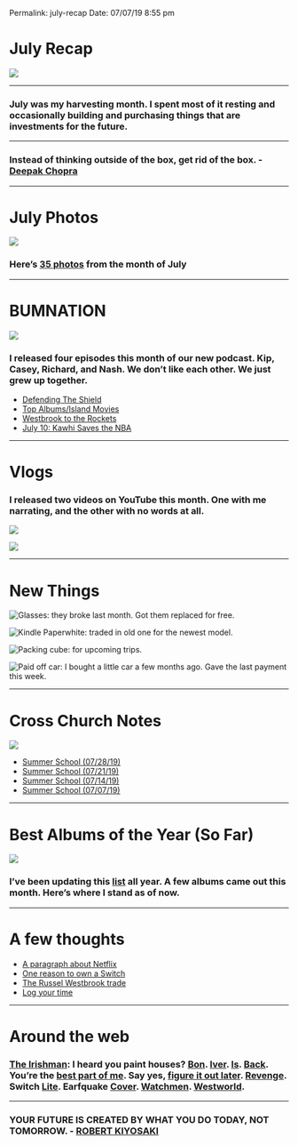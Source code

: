 
Permalink: july-recap
Date: 07/07/19 8:55 pm

# July Recap

![][image-1]

---- 

### July was my harvesting month. I spent most of it resting and occasionally building and purchasing things that are investments for the future.

---- 

### Instead of thinking outside of the box, get rid of the box. - [Deepak Chopra][1]

---- 

# July Photos

[![][image-2]][2]

### Here’s [35 photos][3] from the month of July

---- 

# BUMNATION

![][image-3]

### I released four episodes this month of our new podcast. Kip, Casey, Richard, and Nash. We don’t like each other. We just grew up together.

- [Defending The Shield][4]
- [Top Albums/Island Movies][5]
- [Westbrook to the Rockets][6]
- [July 10: Kawhi Saves the NBA][7]

---- 

# Vlogs

### I released two videos on YouTube this month. One with me narrating, and the other with no words at all.

[![][image-4]][8]

[![][image-5]][9]

---- 

# New Things

![Glasses: they broke last month. Got them replaced for free.][image-6]

![Kindle Paperwhite: traded in old one for the newest model.][image-7]

![Packing cube: for upcoming trips.][image-8]

![Paid off car: I bought a little car a few months ago. Gave the last payment this week.][image-9]

---- 

# Cross Church Notes

![][image-10]

- [Summer School (07/28/19)][10]
- [Summer School (07/21/19)][11]
- [Summer School (07/14/19)][12]
- [Summer School (07/07/19)][13]

---- 

# Best Albums of the Year (So Far)

![][image-11]

### I’ve been updating this [list][14] all year. A few albums came out this month. Here’s where I stand as of now.

---- 

# A few thoughts

- [A paragraph about Netflix][15]
- [One reason to own a Switch][16]
- [The Russel Westbrook trade][17]
- [Log your time][18]

---- 

# Around the web

### [The Irishman][19]: I heard you paint houses? [Bon][20]. [Iver][21]. [Is][22]. [Back][23]. You’re the [best part of me][24]. Say yes, [figure it out later][25]. [Revenge][26]. Switch [Lite][27]. Earfquake [Cover][28]. [Watchmen][29]. [Westworld][30].

---- 

### YOUR FUTURE IS CREATED BY WHAT YOU DO TODAY, NOT TOMORROW. - [ROBERT KIYOSAKI][31]

[1]:	https://nashp.com/instead-of-thinking-outside-the-box-get-rid-of-the-box-deepak-chopra
[2]:	https://nashp.com/july
[3]:	https://nashp.com/july
[4]:	https://overcast.fm/+JxQglecfA
[5]:	https://overcast.fm/+JxQhjAk-s
[6]:	https://overcast.fm/+JxQhsWEFk
[7]:	https://overcast.fm/+JxQgNlY-g
[8]:	https://youtu.be/tku_tPeApV4
[9]:	https://youtu.be/eFh_AM38dwI
[10]:	https://nashp.com/cross-church-notes-summer-school-07/28/19
[11]:	https://nashp.com/cross-church-notes-summer-school-07/21/19
[12]:	https://nashp.com/cross-church-notes-summer-school-07/14/19
[13]:	https://nashp.com/cross-church-notes-summer-school-06/07/19
[14]:	https://nashp.com/2019-albums
[15]:	https://nashp.com/netflix-is-losing-beloved-shows-subscribers-and-confidence
[16]:	https://nashp.com/reason-to-own-a-switch-indie-games
[17]:	https://nashp.com/my-thoughts-on-russell-westbrook-being-traded-for-chris-paul
[18]:	https://nashp.com/log-your-time-and-what-youve-been-up-to-every-30-minutes
[19]:	https://nashp.com/the-irishman-official-teaser
[20]:	https://nashp.com/sincerity-is-forever-in-season
[21]:	https://nashp.com/bon-iver-faith-official-lyric-video
[22]:	https://nashp.com/bon-iver-faith-official-lyric-video
[23]:	https://nashp.com/bon-iver-autumn
[24]:	https://nashp.com/ed-sheeran-best-part-of-me-feat-yebba
[25]:	https://nashp.com/say-yes-figure-it-out-later-with-tyler-babin
[26]:	https://nashp.com/dreamville-presents-revenge-documentary
[27]:	https://nashp.com/first-look-at-nintendo-switch-lite-a-new-addition-to-the-nintendo-switch-family
[28]:	https://nashp.com/earfquake-tyler-the-creator-guitar-cover
[29]:	https://nashp.com/watchmen-official-comic-con-trailer-hbo
[30]:	https://nashp.com/official-sdcc-trailer-westworld-season-3-2020-hbo
[31]:	https://nashp.com/your-future-is-created-by-what-you-do-today-not-tomorrow-robert-kiyosaki

[image-1]:	https://i.imgur.com/xnG2hmW.png
[image-2]:	https://i.imgur.com/8EKQSGT.jpg
[image-3]:	https://i.imgur.com/cv7wAgj.jpg
[image-4]:	https://i.imgur.com/2gjQrvk.png
[image-5]:	https://i.imgur.com/agaTmjU.jpg
[image-6]:	https://nashp.com/_image_cache/ece0ac70-17b5-4741-92d1-6a25960efdd5.jpg
[image-7]:	https://i.imgur.com/dQdoO1L.jpg
[image-8]:	https://nashp.com/_image_cache/6afd5f26-f19c-4990-8d89-5edd98f0bce1.jpg
[image-9]:	https://nashp.com/_image_cache/1e498298-4da9-4111-b02b-7be0921b394a.jpg
[image-10]:	https://nashp.com/_image_cache/f540b9d0-6c81-49e4-9ada-be48a8355bce.jpg
[image-11]:	https://i.imgur.com/ylumkKi.png